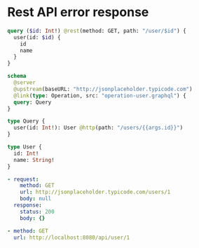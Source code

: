 # Rest API error response

```graphql @file:operation-user.graphql
query ($id: Int!) @rest(method: GET, path: "/user/$id") {
  user(id: $id) {
    id
    name
  }
}
```

```graphql @server
schema
  @server
  @upstream(baseURL: "http://jsonplaceholder.typicode.com")
  @link(type: Operation, src: "operation-user.graphql") {
  query: Query
}

type Query {
  user(id: Int!): User @http(path: "/users/{{args.id}}")
}

type User {
  id: Int!
  name: String!
}
```

```yml @mock
- request:
    method: GET
    url: http://jsonplaceholder.typicode.com/users/1
    body: null
  response:
    status: 200
    body: {}
```

```yml @assert
- method: GET
  url: http://localhost:8080/api/user/1
```
